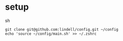 # setup

sh
```
git clone git@github.com:lindell/config.git ~/config
echo 'source ~/config/main.sh' >> ~/.zshrc
```
